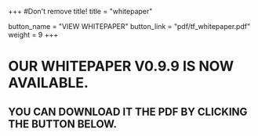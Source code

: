 +++
#Don't remove title!
title = "whitepaper"

button_name = "VIEW WHITEPAPER"
button_link = "pdf/tf_whitepaper.pdf"
weight = 9
+++

# OUR WHITEPAPER V0.9.9 IS NOW AVAILABLE.
## YOU CAN DOWNLOAD IT THE PDF BY CLICKING THE BUTTON BELOW.